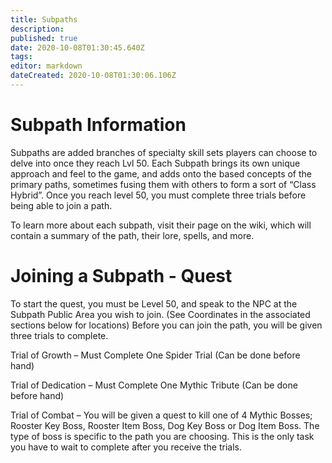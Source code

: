 ```yaml
---
title: Subpaths
description: 
published: true
date: 2020-10-08T01:30:45.640Z
tags: 
editor: markdown
dateCreated: 2020-10-08T01:30:06.106Z
---
```


# Subpath Information


Subpaths are added branches of specialty skill sets players can choose to delve into once they reach Lvl 50. Each Subpath brings its own unique approach and feel to the game, and adds onto the based concepts of the primary paths, sometimes fusing them with others to form a sort of “Class Hybrid”. Once you reach level 50, you must complete three trials before being able to join a path.

To learn more about each subpath, visit their page on the wiki, which will contain a summary of the path, their lore, spells, and more. 

# Joining a Subpath - Quest 

To start the quest, you must be Level 50, and speak to the NPC at the Subpath Public Area you wish to join. (See Coordinates in the associated sections below for locations) Before you can join the path, you will be given three trials to complete.

Trial of Growth – Must Complete One Spider Trial (Can be done before hand)

Trial of Dedication – Must Complete One Mythic Tribute (Can be done before hand)

Trial of Combat – You will be given a quest to kill one of 4 Mythic Bosses; Rooster Key Boss, Rooster Item Boss, Dog Key Boss or Dog Item Boss. The type of boss is specific to the path you are choosing. This is the only task you have to wait to complete after you receive the trials. 

<script type="text/javascript">
var table = new Tabulator("#example-table", {
    [
        {
            title:"Column Group",
            frozen:true,//frozen column group on left of table
            columns:[
                {title:"Name", field:"name"},
                {title:"Age", field:"age"},
            ]
        }
        {title:"Eye Colour", field:"eyes"},
        {title:"Height", field:"height", frozen:true}, //frozen column on right of table
    ]
});
document.getElementById("demo").innerHTML = table;
</script>
